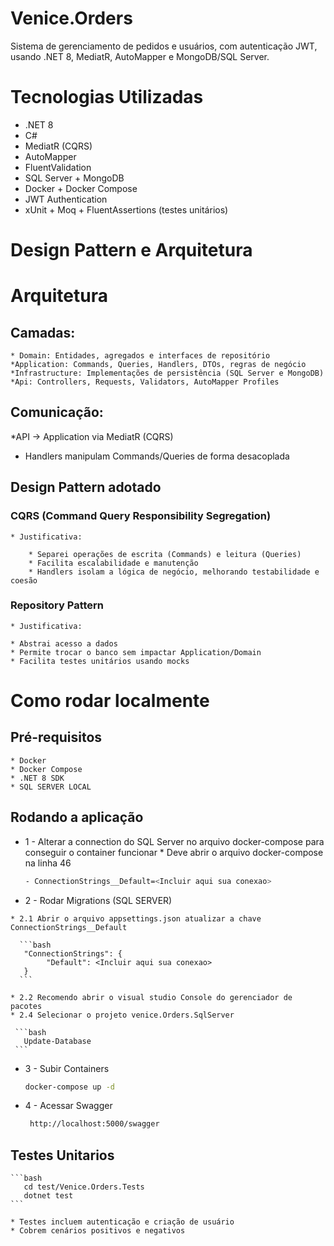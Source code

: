 
# Venice.Orders

Sistema de gerenciamento de pedidos e usuários, com autenticação JWT, usando .NET 8, MediatR, AutoMapper e MongoDB/SQL Server.


# Tecnologias Utilizadas

 * .NET 8
 * C#
 * MediatR (CQRS)
 * AutoMapper
 * FluentValidation
 * SQL Server + MongoDB
 * Docker + Docker Compose
 * JWT Authentication
 * xUnit + Moq + FluentAssertions (testes unitários)
 
 # Design Pattern e Arquitetura
 
 # Arquitetura
 
 ## Camadas:

	* Domain: Entidades, agregados e interfaces de repositório
	*Application: Commands, Queries, Handlers, DTOs, regras de negócio
	*Infrastructure: Implementações de persistência (SQL Server e MongoDB)
	*Api: Controllers, Requests, Validators, AutoMapper Profiles

 ## Comunicação:

   *API → Application via MediatR (CQRS)
   * Handlers manipulam Commands/Queries de forma desacoplada
   
 ## Design Pattern adotado
	
 ### CQRS (Command Query Responsibility Segregation)
	
	* Justificativa:
	
		* Separei operações de escrita (Commands) e leitura (Queries)
		* Facilita escalabilidade e manutenção
		* Handlers isolam a lógica de negócio, melhorando testabilidade e coesão
		
 ### Repository Pattern
	
	* Justificativa:
	
	* Abstrai acesso a dados
	* Permite trocar o banco sem impactar Application/Domain
	* Facilita testes unitários usando mocks

# Como rodar localmente

## Pré-requisitos

	* Docker
	* Docker Compose
	* .NET 8 SDK
	* SQL SERVER LOCAL

## Rodando a aplicação

   * 1 - Alterar a connection do SQL Server no arquivo docker-compose para conseguir o container funcionar
	* Deve abrir o arquivo docker-compose na linha 46
     
	 ```bash
     - ConnectionStrings__Default=<Incluir aqui sua conexao>
	 ```
   * 2 - Rodar Migrations (SQL SERVER)
      
	* 2.1 Abrir o arquivo appsettings.json atualizar a chave ConnectionStrings__Default
		
	  ```bash
	   "ConnectionStrings": {
			"Default": <Incluir aqui sua conexao>
	   }
	  ```
	
	* 2.2 Recomendo abrir o visual studio Console do gerenciador de pacotes
	* 2.4 Selecionar o projeto venice.Orders.SqlServer
	
	 ```bash
	   Update-Database
	 ```
   
   * 3 - Subir Containers
   
	   ```bash
	   docker-compose up -d
	   ```
	   
   * 4 - Acessar Swagger
   
	   ```bash
		http://localhost:5000/swagger
	   ```
 ## Testes Unitarios
 
	```bash
	   cd test/Venice.Orders.Tests
	   dotnet test
	```
	
	* Testes incluem autenticação e criação de usuário
    * Cobrem cenários positivos e negativos
	
